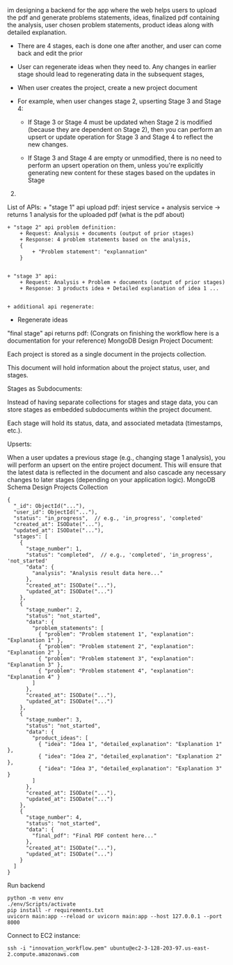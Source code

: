 im designing a backend for the app where the web helps users to upload the pdf and generate problems statements, ideas, finalized pdf containing the analysis, user chosen problem statements, product ideas along with detailed explanation.

- There are 4 stages, each is done one after another, and user can come back and edit the prior
- User can regenerate ideas when they need to. Any changes in earlier stage should lead to regenerating data in the subsequent stages,
- When user creates the project, create a new project document
- For example, when user changes stage 2, upserting Stage 3 and Stage 4:

  - If Stage 3 or Stage 4 must be updated when Stage 2 is modified (because they are dependent on Stage 2), then you can perform an upsert or update operation for Stage 3 and Stage 4 to reflect the new changes.

  - If Stage 3 and Stage 4 are empty or unmodified, there is no need to perform an upsert operation on them, unless you're explicitly generating new content for these stages based on the updates in Stage

2.

List of APIs: + "stage 1" api upload pdf: injest service + analysis service -> returns 1 analysis for the uploaded pdf (what is the pdf about)

    + "stage 2" api problem definition:
    	+ Request: Analysis + documents (output of prior stages)
    	+ Response: 4 problem statements based on the analysis,
    	{
    		+ "Problem statement": "explannation"
    	}


    + "stage 3" api:
    	+ Request: Analysis + Problem + documents (output of prior stages)
    	+ Response: 3 products idea + Detailed explanation of idea 1 ...


    + additional api regenerate:

- Regenerate ideas

"final stage" api returns pdf: (Congrats on finishing the workflow here is a documentation for your reference)
MongoDB Design
Project Document:

Each project is stored as a single document in the projects collection.

This document will hold information about the project status, user, and stages.

Stages as Subdocuments:

Instead of having separate collections for stages and stage data, you can store stages as embedded subdocuments within the project document.

Each stage will hold its status, data, and associated metadata (timestamps, etc.).

Upserts:

When a user updates a previous stage (e.g., changing stage 1 analysis), you will perform an upsert on the entire project document. This will ensure that the latest data is reflected in the document and also cascade any necessary changes to later stages (depending on your application logic).
MongoDB Schema Design
Projects Collection

```
{
  "_id": ObjectId("..."),
  "user_id": ObjectId("..."),
  "status": "in_progress",  // e.g., 'in_progress', 'completed'
  "created_at": ISODate("..."),
  "updated_at": ISODate("..."),
  "stages": [
    {
      "stage_number": 1,
      "status": "completed",  // e.g., 'completed', 'in_progress', 'not_started'
      "data": {
        "analysis": "Analysis result data here..."
      },
      "created_at": ISODate("..."),
      "updated_at": ISODate("...")
    },
    {
      "stage_number": 2,
      "status": "not_started",
      "data": {
        "problem_statements": [
          { "problem": "Problem statement 1", "explanation": "Explanation 1" },
          { "problem": "Problem statement 2", "explanation": "Explanation 2" },
          { "problem": "Problem statement 3", "explanation": "Explanation 3" },
          { "problem": "Problem statement 4", "explanation": "Explanation 4" }
        ]
      },
      "created_at": ISODate("..."),
      "updated_at": ISODate("...")
    },
    {
      "stage_number": 3,
      "status": "not_started",
      "data": {
        "product_ideas": [
          { "idea": "Idea 1", "detailed_explanation": "Explanation 1" },
          { "idea": "Idea 2", "detailed_explanation": "Explanation 2" },
          { "idea": "Idea 3", "detailed_explanation": "Explanation 3" }
        ]
      },
      "created_at": ISODate("..."),
      "updated_at": ISODate("...")
    },
    {
      "stage_number": 4,
      "status": "not_started",
      "data": {
        "final_pdf": "Final PDF content here..."
      },
      "created_at": ISODate("..."),
      "updated_at": ISODate("...")
    }
  ]
}

```

Run backend

```
python -m venv env
./env/Scripts/activate
pip install -r requirements.txt
uvicorn main:app --reload or uvicorn main:app --host 127.0.0.1 --port 8000
```

Connect to EC2 instance:
```
ssh -i "innovation_workflow.pem" ubuntu@ec2-3-128-203-97.us-east-2.compute.amazonaws.com
```